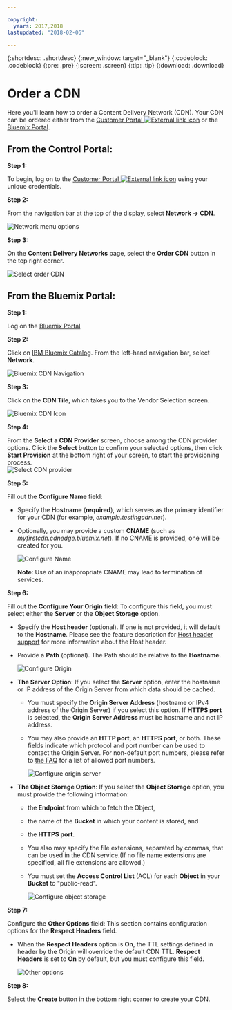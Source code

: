 ```yaml
---

copyright:
  years: 2017,2018
lastupdated: "2018-02-06"

---
```


{:shortdesc: .shortdesc}
{:new_window: target="_blank"}
{:codeblock: .codeblock}
{:pre: .pre}
{:screen: .screen}
{:tip: .tip}
{:download: .download}

# Order a CDN

Here you'll learn how to order a Content Delivery Network (CDN). Your CDN can be ordered either from the [Customer Portal ![External link icon](../../icons/launch-glyph.svg "External link icon")](https://control.softlayer.com/) or the [Bluemix Portal](https://www.ibm.com/cloud-computing/bluemix/).

## From the Control Portal:

**Step 1:**

To begin, log on to the [Customer Portal ![External link icon](../../icons/launch-glyph.svg "External link icon")](https://control.softlayer.com/) using your unique credentials.

**Step 2:**

From the navigation bar at the top of the display, select **Network -> CDN**.

   ![Network menu options](images/network-cdn.png)

**Step 3:**

On the **Content Delivery Networks** page, select the **Order CDN** button in the top right corner.

   ![Select order CDN](images/order-cdn-button.png)

## From the Bluemix Portal:

**Step 1:**

Log on the [Bluemix Portal](https://www.ibm.com/cloud-computing/bluemix/)

**Step 2:**

Click on [IBM Bluemix Catalog](https://console.bluemix.net/catalog/). From the left-hand navigation bar, select **Network**.

   ![Bluemix CDN Navigation](images/bluemix_navigation.png)

**Step 3:**

Click on the **CDN Tile**, which takes you to the Vendor Selection screen.

   ![Bluemix CDN Icon](images/bluemix_tile.png)


**Step 4:**

From the **Select a CDN Provider** screen, choose among the CDN provider options. Click the **Select** button to confirm your selected options, then click **Start Provision** at the bottom right of your screen, to start the provisioning process.  
       ![Select CDN provider](images/Vendor_Select_And_Provision.png)

**Step 5:**

Fill out the **Configure Name** field:  

  * Specify the **Hostname** (**required**), which serves as the primary identifier for your CDN (for example, _example.testingcdn.net_).  
  * Optionally, you may provide a custom **CNAME** (such as _myfirstcdn.cdnedge.bluemix.net_). If no CNAME is provided, one will be created for you. <validation information to be included here>  

       ![Configure Name](images/configure-hostname-cname.png)  

    **Note**: Use of an inappropriate CNAME may lead to termination of services.

**Step 6:**

Fill out the **Configure Your Origin** field: To configure this field, you must select either the **Server** or the **Object Storage** option.  

   * Specify the **Host header** (optional). If one is not provided, it will default to the **Hostname**. Please see the feature description for [Host header support](about.html#host-header-support-) for more information about the Host header.  
   
   * Provide a **Path** (optional). The Path should be relative to the **Hostname**. 
   
      ![Configure Origin](images/configure-origin.png)  

  * **The Server Option**: If you select the **Server** option, enter the hostname or IP address of the Origin Server from which data should be cached.
      * You must specify the **Origin Server Address** (hostname or IPv4 address of the Origin Server) if you select this option. If **HTTPS port** is selected, the **Origin Server Address** must be hostname and not IP address.
      * You may also provide an **HTTP port**, an **HTTPS port**, or both. These fields indicate which protocol and port number can be used to contact the Origin Server. For non-default port numbers, please refer to [the FAQ](faq.md) for a list of allowed port numbers.

	     ![Configure origin server](images/configure-origin-server.png)

  * **The Object Storage Option**: If you select the **Object Storage** option, you must provide the following information:
      * the **Endpoint** from which to fetch the Object,
      * the name of the **Bucket** in which your content is stored, and
      * the **HTTPS port**.
      * You also may specify the file extensions, separated by commas, that can be used in the CDN service.(If no file name extensions are specified, all file extensions are allowed.)
      * You must set the **Access Control List** (ACL) for each **Object** in your **Bucket** to "public-read".

	     ![Configure object storage](images/configure-origin-object-storage.png)

**Step 7:**

Configure the **Other Options** field: This section contains configuration options for the **Respect Headers** field.

   * When the **Respect Headers** option is **On**, the TTL settings defined in header by the Origin will override the default CDN TTL. **Respect Headers** is set to **On** by default, but you must configure this field.  

        ![Other options](images/other-options.png)

**Step 8:**

Select the **Create** button in the bottom right corner to create your CDN.
